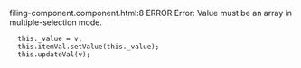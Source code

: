 filing-component.component.html:8 ERROR Error: Value must be an array in multiple-selection mode.

      this._value = v;
      this.itemVal.setValue(this._value);
      this.updateVal(v);
